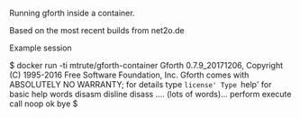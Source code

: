 Running gforth inside a container.

Based on the most recent builds from net2o.de

Example session 

$ docker run -ti mtrute/gforth-container
Gforth 0.7.9_20171206, Copyright (C) 1995-2016 Free Software Foundation, Inc.
Gforth comes with ABSOLUTELY NO WARRANTY; for details type `license'
Type `help' for basic help
words 
disasm disline disass .... (lots of words)...
perform execute call noop  ok
bye 
$

